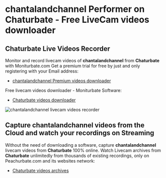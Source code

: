 # chantalandchannel Performer on Chaturbate - Free LiveCam videos downloader

## Chaturbate Live Videos Recorder

Monitor and record livecam videos of **chantalandchannel** from **Chaturbate** with Moniturbate.com
Get a premium trial for free by just and only registering with your Email address:
* [chantalandchannel Premium videos downloader](https://moniturbate.com/request-demo-licence-key.html)

Free livecam videos downloader - Moniturbate Software:
* [Chaturbate videos downloader](https://moniturbate.com/moniturbate-download-software.html)

![chantalandchannel livecam videos recorder](https://peachurnet.com/templates/moniturbate-software.png)


## Capture chantalandchannel videos from the Cloud and watch your recordings on Streaming

Without the need of downloading a software, capture **chantalandchannel** livecam videos from **Chaturbate** 100% online.
Watch Livecam archives from **Chaturbate** unlimitedly from thousands of existing recordings, only on Peachurbate.com and its websites network:
* [Chaturbate videos archives](https://peachurnet.com/)